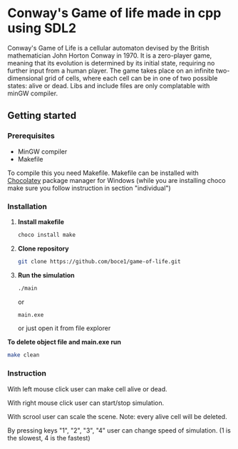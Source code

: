 # Conway's Game of life made in cpp using SDL2

Conway's Game of Life is a cellular automaton devised by the British mathematician John Horton Conway in 1970. It is a zero-player game, meaning that its evolution is determined by its initial state, requiring no further input from a human player. The game takes place on an infinite two-dimensional grid of cells, where each cell can be in one of two possible states: alive or dead.
Libs and include files are only complatable with minGW compiler.

## Getting started

### Prerequisites

- MinGW compiler
- Makefile

To compile this you need Makefile. Makefile can be installed with [Chocolatey](https://chocolatey.org/install#individual) package manager for Windows (while you are installing choco make sure you follow instruction in section "individual")

### Installation
1. **Install makefile**
    ```bash
    choco install make
    ```

2. **Clone repository**
    ```bash
    git clone https://github.com/boce1/game-of-life.git
    ```

3. **Run the simulation**
    ```bash
    ./main
    ```

    or

    ```bash
    main.exe
    ```

    or just open it from file explorer


**To delete object file and main.exe run**
```bash
make clean
```

### Instruction
With left mouse click user can make cell alive or dead.

With right mouse click user can start/stop simulation.

With scrool user can scale the scene. Note: every alive cell will be deleted.

By pressing keys "1", "2", "3", "4" user can change speed of simulation. (1 is the slowest, 4 is the fastest)